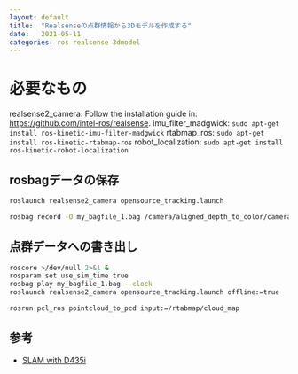 ```yaml
---
layout: default
title:  "Realsenseの点群情報から3Dモデルを作成する"
date:   2021-05-11
categories: ros realsense 3dmodel
---
```


# 必要なもの

realsense2_camera: Follow the installation guide in: https://github.com/intel-ros/realsense.
imu_filter_madgwick: `sudo apt-get install ros-kinetic-imu-filter-madgwick`
rtabmap_ros: `sudo apt-get install ros-kinetic-rtabmap-ros`
robot_localization: `sudo apt-get install ros-kinetic-robot-localization`

## rosbagデータの保存

```bash
roslaunch realsense2_camera opensource_tracking.launch
```

```bash
rosbag record -O my_bagfile_1.bag /camera/aligned_depth_to_color/camera_info  camera/aligned_depth_to_color/image_raw /camera/color/camera_info /camera/color/image_raw /camera/imu /camera/imu_info /tf_static
```

## 点群データへの書き出し

```bash
roscore >/dev/null 2>&1 &
rosparam set use_sim_time true
rosbag play my_bagfile_1.bag --clock
roslaunch realsense2_camera opensource_tracking.launch offline:=true
```

```bash
rosrun pcl_ros pointcloud_to_pcd input:=/rtabmap/cloud_map
```

## 参考
- [SLAM with D435i](https://github.com/IntelRealSense/realsense-ros/wiki/SLAM-with-D435i)
